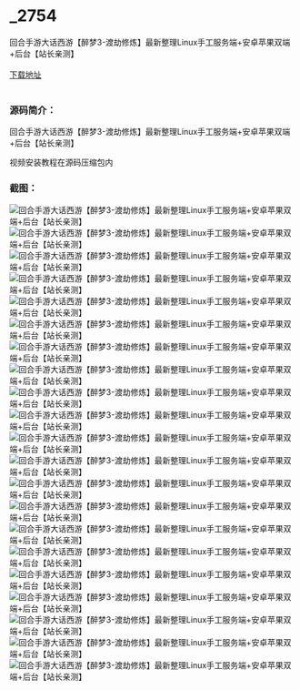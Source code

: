 # _2754
回合手游大话西游【醉梦3-渡劫修炼】最新整理Linux手工服务端+安卓苹果双端+后台【站长亲测】
<br/></br>
[下载地址](https://www.uuid2.com/2754.html "下载地址")
<br/></br>
<h3>源码简介：</h3>
<p>回合手游大话西游【醉梦3-渡劫修炼】最新整理Linux手工服务端+安卓苹果双端+后台【站长亲测】<p>
<p>视频安装教程在源码压缩包内<p>
<h3>截图：</h3>
<img src="https://www.uuid2.com/wp-content/uploads/img/202111/886d6cd129.jpg" alt="回合手游大话西游【醉梦3-渡劫修炼】最新整理Linux手工服务端+安卓苹果双端+后台【站长亲测】"><img src="https://www.uuid2.com/wp-content/uploads/img/202111/886d6cd451.jpg" alt="回合手游大话西游【醉梦3-渡劫修炼】最新整理Linux手工服务端+安卓苹果双端+后台【站长亲测】"><img src="https://www.uuid2.com/wp-content/uploads/img/202111/886d6cd968.jpg" alt="回合手游大话西游【醉梦3-渡劫修炼】最新整理Linux手工服务端+安卓苹果双端+后台【站长亲测】"><img src="https://www.uuid2.com/wp-content/uploads/img/202111/886d6cd648.jpg" alt="回合手游大话西游【醉梦3-渡劫修炼】最新整理Linux手工服务端+安卓苹果双端+后台【站长亲测】"><img src="https://www.uuid2.com/wp-content/uploads/img/202111/5198582267.jpg" alt="回合手游大话西游【醉梦3-渡劫修炼】最新整理Linux手工服务端+安卓苹果双端+后台【站长亲测】"><img src="https://www.uuid2.com/wp-content/uploads/img/202111/5198582986.jpg" alt="回合手游大话西游【醉梦3-渡劫修炼】最新整理Linux手工服务端+安卓苹果双端+后台【站长亲测】"><img src="https://www.uuid2.com/wp-content/uploads/img/202111/5198582436.jpg" alt="回合手游大话西游【醉梦3-渡劫修炼】最新整理Linux手工服务端+安卓苹果双端+后台【站长亲测】"><img src="https://www.uuid2.com/wp-content/uploads/img/202111/5198582708.jpg" alt="回合手游大话西游【醉梦3-渡劫修炼】最新整理Linux手工服务端+安卓苹果双端+后台【站长亲测】"><img src="https://www.uuid2.com/wp-content/uploads/img/202111/5198582792.jpg" alt="回合手游大话西游【醉梦3-渡劫修炼】最新整理Linux手工服务端+安卓苹果双端+后台【站长亲测】"><img src="https://www.uuid2.com/wp-content/uploads/img/202111/5198582160.jpg" alt="回合手游大话西游【醉梦3-渡劫修炼】最新整理Linux手工服务端+安卓苹果双端+后台【站长亲测】"><img src="https://www.uuid2.com/wp-content/uploads/img/202111/e435616104.jpg" alt="回合手游大话西游【醉梦3-渡劫修炼】最新整理Linux手工服务端+安卓苹果双端+后台【站长亲测】"><img src="https://www.uuid2.com/wp-content/uploads/img/202111/e435616418.jpg" alt="回合手游大话西游【醉梦3-渡劫修炼】最新整理Linux手工服务端+安卓苹果双端+后台【站长亲测】"><img src="https://www.uuid2.com/wp-content/uploads/img/202111/e435616496.jpg" alt="回合手游大话西游【醉梦3-渡劫修炼】最新整理Linux手工服务端+安卓苹果双端+后台【站长亲测】"><img src="https://www.uuid2.com/wp-content/uploads/img/202111/e435616814.jpg" alt="回合手游大话西游【醉梦3-渡劫修炼】最新整理Linux手工服务端+安卓苹果双端+后台【站长亲测】"><img src="https://www.uuid2.com/wp-content/uploads/img/202111/e435616219.jpg" alt="回合手游大话西游【醉梦3-渡劫修炼】最新整理Linux手工服务端+安卓苹果双端+后台【站长亲测】"><img src="https://www.uuid2.com/wp-content/uploads/img/202111/e435616660.jpg" alt="回合手游大话西游【醉梦3-渡劫修炼】最新整理Linux手工服务端+安卓苹果双端+后台【站长亲测】"><img src="https://www.uuid2.com/wp-content/uploads/img/202111/e3b9150498.jpg" alt="回合手游大话西游【醉梦3-渡劫修炼】最新整理Linux手工服务端+安卓苹果双端+后台【站长亲测】"><img src="https://www.uuid2.com/wp-content/uploads/img/202111/e3b9150400.jpg" alt="回合手游大话西游【醉梦3-渡劫修炼】最新整理Linux手工服务端+安卓苹果双端+后台【站长亲测】"><img src="https://www.uuid2.com/wp-content/uploads/img/202111/e3b9150118.jpg" alt="回合手游大话西游【醉梦3-渡劫修炼】最新整理Linux手工服务端+安卓苹果双端+后台【站长亲测】"><img src="https://www.uuid2.com/wp-content/uploads/img/202111/e3b9150967.jpg" alt="回合手游大话西游【醉梦3-渡劫修炼】最新整理Linux手工服务端+安卓苹果双端+后台【站长亲测】"><img src="https://www.uuid2.com/wp-content/uploads/img/202111/e3b9150964.jpg" alt="回合手游大话西游【醉梦3-渡劫修炼】最新整理Linux手工服务端+安卓苹果双端+后台【站长亲测】">
